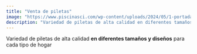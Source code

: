 ```yaml
---
title: "Venta de piletas"
image: "https://www.piscinasci.com/wp-content/uploads/2024/05/1-portada-construccion-reforma-piscinas.jpg"
description: "Variedad de piletas de alta calidad en diferentes tamaños y diseños para cada tipo de hogar."
---
```


Variedad de piletas de alta calidad **en diferentes tamaños y diseños** para cada tipo de hogar
